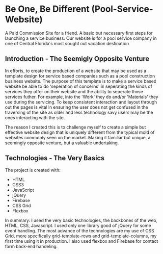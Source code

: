 # Be One, Be Different (Pool-Service-Website)

A Paid Commission Site for a friend. A basic but necessary first steps for launching a service business. Our website is for a pool service company in one of Central Florida's most sought out vacation destination

## Introduction - The Seemigly Opposite Venture

In efforts, to create the production of a website that may be used as a template design for service based companies such as a pool construction business website. The purpose of this template is to make a service based website be able to do 'seperation of concerns' in seperating the kinds of services they offer on their website and the ability to seperate those services futher. For example, into the 'Work' they do and/or 'Materials' they use during the servicing. To keep consistent interaction and layout through out the pages is vital in ensuring the user does not get confused in the traversing of the site as older and less technology savy users may be the ones interacting with the site.

The reason I created this is to challenge myself to create a simple but effective website design that is uniquely different from the typical mold of websites commonly seen on the market. Making it familiar but unique, a seemingly opposite venture, but a valuable undertaking.

## Technologies - The Very Basics

The project is created with:

- HTML
- CSS3
- JavaScript
- jQuery
- Firebase
- CSS Grid
- Flexbox

In summary:
I used the very basic technologies, the backbones of the web, HTML, CSS, Javascript. I used only one library good ol' jQuery for some event handling. The most advance of the technologies are my use of CSS Grid, more specifically grid-template-rows and grid-template-columns, my first time using it in production. I also used flexbox and Firebase for contact form back-end handeling.
